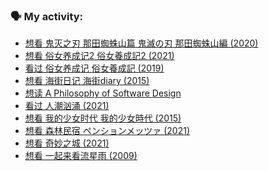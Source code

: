 ### 🗣 My activity:

<!-- DOUBAN-ACTIVITIES:START -->
- [想看 鬼灭之刃 那田蜘蛛山篇 鬼滅の刃 那田蜘蛛山編‎ (2020)](https://www.douban.com/people/153932994/status/3307782890/)
- [想看 俗女养成记2 俗女養成記2‎ (2021)](https://www.douban.com/people/153932994/status/3307564452/)
- [看过 俗女养成记 俗女養成記‎ (2019)](https://www.douban.com/people/153932994/status/3307562705/)
- [想看 海街日记 海街diary‎ (2015)](https://www.douban.com/people/153932994/status/3305592803/)
- [想读 A Philosophy of Software Design](https://www.douban.com/people/153932994/status/3297620318/)
- [看过 人潮汹涌‎ (2021)](https://www.douban.com/people/153932994/status/3297019862/)
- [想看 我的少女时代 我的少女時代‎ (2015)](https://www.douban.com/people/153932994/status/3280826524/)
- [想看 森林民宿 ペンションメッツァ‎ (2021)](https://www.douban.com/people/153932994/status/3278952127/)
- [想看 奇妙之城‎ (2021)](https://www.douban.com/people/153932994/status/3278772298/)
- [想看 一起来看流星雨‎ (2009)](https://www.douban.com/people/153932994/status/3268917473/)
<!-- DOUBAN-ACTIVITIES:END -->
